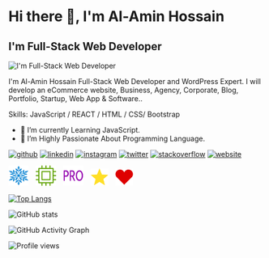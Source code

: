 # Hi there 👋, I'm Al-Amin Hossain
## I'm Full-Stack Web Developer
![I'm Full-Stack Web Developer](https://pbs.twimg.com/profile_banners/1368796061838364673/1616433318/1080x360)

I'm Al-Amin Hossain Full-Stack Web Developer and WordPress Expert. I will develop an eCommerce website, Business, Agency, Corporate, Blog, Portfolio, Startup, Web App & Software..

Skills: JavaScript / REACT / HTML / CSS/ Bootstrap

- 🔭 I’m currently Learning JavaScript. 
- 🌱 I’m Highly Passionate About Programming Language. 


[<img src='https://cdn.jsdelivr.net/npm/simple-icons@3.0.1/icons/github.svg' alt='github' height='40'>](https://github.com/procoderalamin)  [<img src='https://cdn.jsdelivr.net/npm/simple-icons@3.0.1/icons/linkedin.svg' alt='linkedin' height='40'>](https://www.linkedin.com/in/al-amin-hossain-892a55200/)  [<img src='https://cdn.jsdelivr.net/npm/simple-icons@3.0.1/icons/instagram.svg' alt='instagram' height='40'>](https://www.instagram.com/developeralamin/)  [<img src='https://cdn.jsdelivr.net/npm/simple-icons@3.0.1/icons/twitter.svg' alt='twitter' height='40'>](https://twitter.com/AlAmin72952043)  [<img src='https://cdn.jsdelivr.net/npm/simple-icons@3.0.1/icons/stackoverflow.svg' alt='stackoverflow' height='40'>](https://stackoverflow.com/users/16913377/al-amin)  [<img src='https://cdn.jsdelivr.net/npm/simple-icons@3.0.1/icons/icloud.svg' alt='website' height='40'>](https://alaminhossain.com)  

<a href='https://archiveprogram.github.com/'><img src='https://raw.githubusercontent.com/acervenky/animated-github-badges/master/assets/acbadge.gif' width='40' height='40'></a> <a href='https://docs.github.com/en/developers'><img src='https://raw.githubusercontent.com/acervenky/animated-github-badges/master/assets/devbadge.gif' width='40' height='40'></a> <a href='https://github.com/pricing'><img src='https://raw.githubusercontent.com/acervenky/animated-github-badges/master/assets/pro.gif' width='40' height='40'></a> <a href='https://stars.github.com/'><img src='https://raw.githubusercontent.com/acervenky/animated-github-badges/master/assets/starbadge.gif' width='35' height='35'></a> <a href='https://docs.github.com/en/github/supporting-the-open-source-community-with-github-sponsors'><img src='https://raw.githubusercontent.com/acervenky/animated-github-badges/master/assets/sponsorbadge.gif' width='35' height='35'></a> 

[![Top Langs](https://github-readme-stats.vercel.app/api/top-langs/?username=procoderalamin)](https://github.com/anuraghazra/github-readme-stats)

![GitHub stats](https://github-readme-stats.vercel.app/api?username=procoderalamin&show_icons=true)  

![GitHub Activity Graph](https://activity-graph.herokuapp.com/graph?username=procoderalamin)  

![Profile views](https://gpvc.arturio.dev/procoderalamin)  
